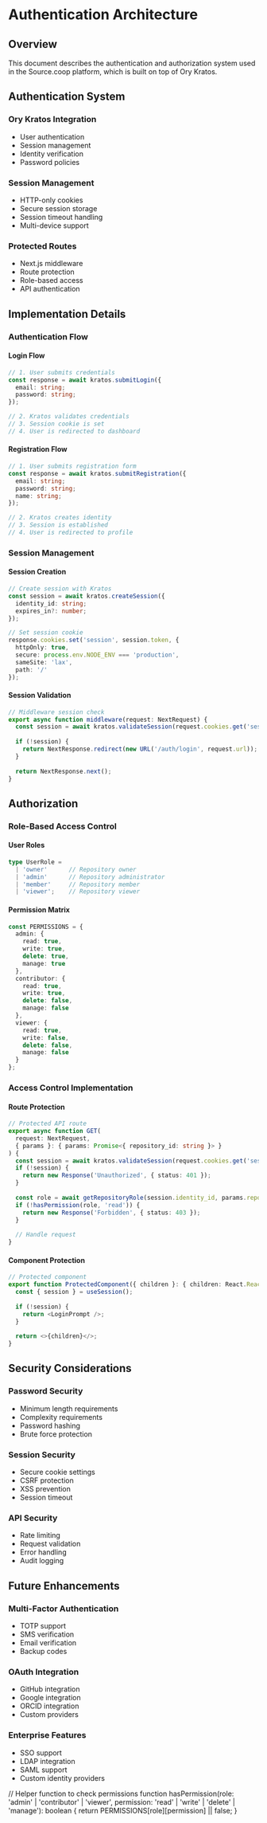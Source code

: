 # Authentication Architecture

## Overview
This document describes the authentication and authorization system used in the Source.coop platform, which is built on top of Ory Kratos.

## Authentication System

### Ory Kratos Integration
- User authentication
- Session management
- Identity verification
- Password policies

### Session Management
- HTTP-only cookies
- Secure session storage
- Session timeout handling
- Multi-device support

### Protected Routes
- Next.js middleware
- Route protection
- Role-based access
- API authentication

## Implementation Details

### Authentication Flow

#### Login Flow
```typescript
// 1. User submits credentials
const response = await kratos.submitLogin({
  email: string;
  password: string;
});

// 2. Kratos validates credentials
// 3. Session cookie is set
// 4. User is redirected to dashboard
```

#### Registration Flow
```typescript
// 1. User submits registration form
const response = await kratos.submitRegistration({
  email: string;
  password: string;
  name: string;
});

// 2. Kratos creates identity
// 3. Session is established
// 4. User is redirected to profile
```

### Session Management

#### Session Creation
```typescript
// Create session with Kratos
const session = await kratos.createSession({
  identity_id: string;
  expires_in?: number;
});

// Set session cookie
response.cookies.set('session', session.token, {
  httpOnly: true,
  secure: process.env.NODE_ENV === 'production',
  sameSite: 'lax',
  path: '/'
});
```

#### Session Validation
```typescript
// Middleware session check
export async function middleware(request: NextRequest) {
  const session = await kratos.validateSession(request.cookies.get('session'));
  
  if (!session) {
    return NextResponse.redirect(new URL('/auth/login', request.url));
  }
  
  return NextResponse.next();
}
```

## Authorization

### Role-Based Access Control

#### User Roles
```typescript
type UserRole = 
  | 'owner'      // Repository owner
  | 'admin'      // Repository administrator
  | 'member'     // Repository member
  | 'viewer';    // Repository viewer
```

#### Permission Matrix
```typescript
const PERMISSIONS = {
  admin: {
    read: true,
    write: true,
    delete: true,
    manage: true
  },
  contributor: {
    read: true,
    write: true,
    delete: false,
    manage: false
  },
  viewer: {
    read: true,
    write: false,
    delete: false,
    manage: false
  }
};
```

### Access Control Implementation

#### Route Protection
```typescript
// Protected API route
export async function GET(
  request: NextRequest,
  { params }: { params: Promise<{ repository_id: string }> }
) {
  const session = await kratos.validateSession(request.cookies.get('session'));
  if (!session) {
    return new Response('Unauthorized', { status: 401 });
  }
  
  const role = await getRepositoryRole(session.identity_id, params.repository_id);
  if (!hasPermission(role, 'read')) {
    return new Response('Forbidden', { status: 403 });
  }
  
  // Handle request
}
```

#### Component Protection
```typescript
// Protected component
export function ProtectedComponent({ children }: { children: React.ReactNode }) {
  const { session } = useSession();
  
  if (!session) {
    return <LoginPrompt />;
  }
  
  return <>{children}</>;
}
```

## Security Considerations

### Password Security
- Minimum length requirements
- Complexity requirements
- Password hashing
- Brute force protection

### Session Security
- Secure cookie settings
- CSRF protection
- XSS prevention
- Session timeout

### API Security
- Rate limiting
- Request validation
- Error handling
- Audit logging

## Future Enhancements

### Multi-Factor Authentication
- TOTP support
- SMS verification
- Email verification
- Backup codes

### OAuth Integration
- GitHub integration
- Google integration
- ORCID integration
- Custom providers

### Enterprise Features
- SSO support
- LDAP integration
- SAML support
- Custom identity providers

// Helper function to check permissions
function hasPermission(role: 'admin' | 'contributor' | 'viewer', permission: 'read' | 'write' | 'delete' | 'manage'): boolean {
  return PERMISSIONS[role][permission] || false;
} 
